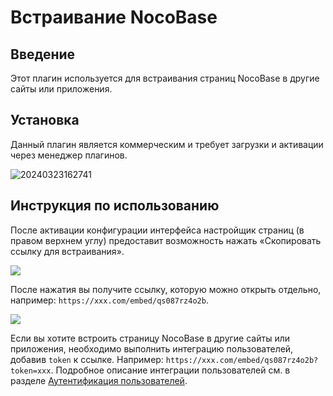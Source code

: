 # Встраивание NocoBase

<PluginInfo commercial="true" name="embed"></PluginInfo>

## Введение

Этот плагин используется для встраивания страниц NocoBase в другие сайты или приложения.

## Установка

Данный плагин является коммерческим и требует загрузки и активации через менеджер плагинов.

![20240323162741](https://static-docs.nocobase.com/20240323162741.png)

## Инструкция по использованию

После активации конфигурации интерфейса настройщик страниц (в правом верхнем углу) предоставит возможность нажать «Скопировать ссылку для встраивания».

![](https://static-docs.nocobase.com/f11bd6d5e88d38731d7cd3cb149022c8.png)

После нажатия вы получите ссылку, которую можно открыть отдельно, например: `https://xxx.com/embed/qs087rz4o2b`.

![](https://static-docs.nocobase.com/9d847805a00fd07372a474665ec0e968.png)

Если вы хотите встроить страницу NocoBase в другие сайты или приложения, необходимо выполнить интеграцию пользователей, добавив `token` к ссылке. Например: `https://xxx.com/embed/qs087rz4o2b?token=xxx`. Подробное описание интеграции пользователей см. в разделе [Аутентификация пользователей](/handbook/auth).
